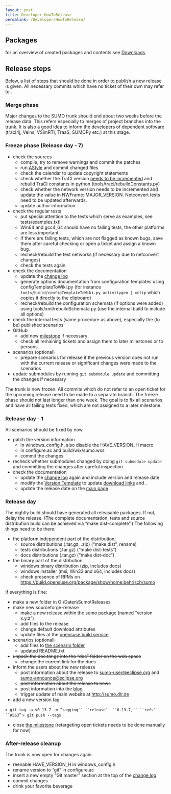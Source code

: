 ```yaml
---
layout: post
title: Developer HowToRelease
permalink: /Developer/HowToRelease/
---
```


Packages
--------

for an overview of created packages and contents see [Downloads](/Downloads "wikilink").

Release steps
-------------

Below, a list of steps that should be done in order to publish a new release is given. All necessary commits which have no ticket of their own may refer to .

### Merge phase

Major changes to the SUMO trunk should end about two weeks before the release data. This refers especially to merges of project branches into the trunk. It is also a good idea to inform the developers of dependent software (traci4j, Veins, VSimRTI, TraaS, SUMOPy etc.) at this stage.

### Freeze phase (Release day - 7)

-   check the sources
    -   compile, try to remove warnings and commit the patches
    -   run [AStyle](/Developer/CodeStyle "wikilink") and commit changed files
    -   check the calendar to update copyright statements
    -   check whether the TraCI version [needs to be incremented](/TraCI/Control-related_commands#Response_0x00:_Version "wikilink") and rebuild TraCI constants in python (tools/traci/rebuildConstants.py)
    -   check whether the network version needs to be incremented and update the value in NWFrame::MAJOR_VERSION. Netconvert tests need to be updated afterwards.
    -   update author information
-   check the regular tests
    -   put special attention to the tests which serve as examples, see tests/examples.txt!
    -   Win64 and gcc4_64 should have no failing tests, the other platforms are less important
    -   If there are failing tests, which are not flagged as known bugs, save them after careful checking or open a ticket and assign a known bug.
    -   recheck/rebuild the test networks (if necessary due to netconvert changes)
    -   check the tests again
-   check the documentation
    -   update the [change log](/ChangeLog "wikilink")
    -   generate options documentation from configuration templates using configTemplateToWiki.py (for instance `tools/build/configTemplateToWiki.py activitygen | xclip` which copies it directly to the clipboard)
    -   recheck/rebuild the configuration schemata (if options were added) using tools/xml/rebuildSchemata.py (use the internal build to include all options)
-   check the internal tests (same procedure as above), especially the (to be) published scenarios
-   GitHub
    -   add new [milestone](https://github.com/DLR-TS/sumo/milestones) if necessary
    -   check all remaining tickets and assign them to later milestones or to persons.
-   scenarios (optional)
    -   prepare scenarios for release if the previous version does not run with the current release or significant changes were made to the scenarios
-   update submodules by running `git submodule update` and committing the changes if necessary

The trunk is now frozen. All commits which do not refer to an open ticket for the upcoming release need to be made to a separate branch. The freeze phase should not last longer than one week. The goal is to fix all scenarios and have all failing tests fixed, which are not assigned to a later milestone.

### Release day - 1

All scenarios should be fixed by now.

-   patch the version information
    -   in windows_config.h, also disable the HAVE_VERSION_H macro
    -   in configure.ac and build/wix/sumo.wxs
    -   commit the changes
-   recheck whether submodules changed by doing `git submodule update` and committing the changes after careful inspection
-   check the documentation
    -   update the [change log](/ChangeLog "wikilink") again and include version and release date
    -   modify the [Version Template](/Template:Version "wikilink") to update [download links](/Downloads "wikilink") and .
    -   update the release date on the [main page](/Main_Page "wikilink")

### Release day

The nightly build should have generated all releasable packages. If not, delay the release. (The complete documentation, tests and source distribution build can be achieved via “make dist-complete”.) The following things need to be there:

-   the platform independent part of the distribution;
    -   source distributions (.tar.gz, .zip) (“make dist”, rename)
    -   tests distributions (.tar.gz) (“make dist-tests”)
    -   docs distributions (.tar.gz) (“make dist-doc”)
-   the binary part of the distribution
    -   windows binary distribution (zip, includes docs)
    -   windows installer (msi, Win32 and x64, includes docs)
    -   check presence of RPMs on <https://build.opensuse.org/package/show/home:behrisch/sumo>

If everything is fine:

-   make a new folder in O:\\Daten\\Sumo\\Releases
-   make new sourceforge-release
    -   make a new release within the sumo package (named “version x.y.z”)
    -   add files to the release
    -   change default download attributes
    -   update files at the [opensuse build service](https://build.opensuse.org/package/show?package=sumo&project=home%3Abehrisch)
-   scenarios (optional)
    -   add files to [the scenario folder](https://sourceforge.net/projects/sumo/files/traffic_data/scenarios/)
    -   updated README.txt
-   ~~unpack the doc.tar.gz into the “doc” folder on the web space~~
    -   ~~change the current link for the docs~~
-   inform the users about the new release
    -   post information about the release to sumo-user@eclipse.org and sumo-announce@eclipse.org
    -   ~~post information about the release to news~~
    -   ~~post information into the [blog](http://sumo-sim.org/blog)~~
    -   trigger update of main website at <http://sumo.dlr.de>
-   add a new version tag

`> git tag -a v0_13_7 -m `“`tagging`` ``release`` ``0.13.7,`` ``refs`` ``#563`”
`> git push --tags`

-   close [the milestone](https://github.com/DLR-TS/sumo/milestones) (retargeting open tickets needs to be done manually for now)

### After-release cleanup

The trunk is now open for changes again.

-   reenable HAVE_VERSION_H in windows_config.h
-   rename version to “git” in configure.ac
-   insert a new empty “Git master” section at the top of the [change log](/ChangeLog "wikilink")
-   commit changes
-   drink your favorite beverage
